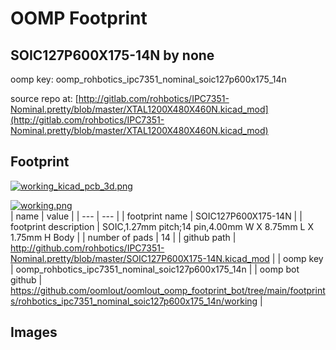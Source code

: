 # OOMP Footprint  
## SOIC127P600X175-14N  by none  
  
oomp key: oomp_rohbotics_ipc7351_nominal_soic127p600x175_14n  
  
source repo at: [http://gitlab.com/rohbotics/IPC7351-Nominal.pretty/blob/master/XTAL1200X480X460N.kicad_mod](http://gitlab.com/rohbotics/IPC7351-Nominal.pretty/blob/master/XTAL1200X480X460N.kicad_mod)  
## Footprint  
  
[![working_kicad_pcb_3d.png](working_kicad_pcb_3d_600.png)](working_kicad_pcb_3d.png)  
  
[![working.png](working_600.png)](working.png)  
| name | value | 
| --- | --- | 
| footprint name | SOIC127P600X175-14N | 
| footprint description | SOIC,1.27mm pitch;14 pin,4.00mm W X 8.75mm L X 1.75mm H Body | 
| number of pads | 14 | 
| github path | http://github.com/rohbotics/IPC7351-Nominal.pretty/blob/master/SOIC127P600X175-14N.kicad_mod | 
| oomp key | oomp_rohbotics_ipc7351_nominal_soic127p600x175_14n | 
| oomp bot github | https://github.com/oomlout/oomlout_oomp_footprint_bot/tree/main/footprints/rohbotics_ipc7351_nominal_soic127p600x175_14n/working | 
## Images  
